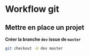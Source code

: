 # Workflow git

## Mettre en place un projet

__Créer la branche `dev` issue de `master`__

```bash
git checkout -b dev master
```


